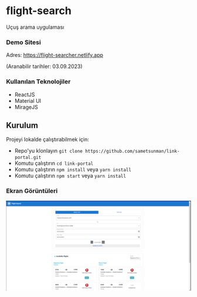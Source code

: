# flight-search

Uçuş arama uygulaması

### Demo Sitesi
 Adres: https://flight-searcher.netlify.app
 
 (Aranabilir tarihler: 03.09.2023)

### Kullanılan Teknolojiler

- ReactJS
- Material UI
- MirageJS


## Kurulum

Projeyi lokalde çalıştırabilmek için: 

* Repo'yu klonlayın `git clone https://github.com/sametsunman/link-portal.git`
* Komutu çalıştırın `cd link-portal`
* Komutu çalıştırın `npm install` veya `yarn install`
* Komutu çalıştırın `npm start` veya `yarn install` 


### Ekran Görüntüleri

<div align="center">
  <img width="600" src="/screenshot.png">
</div>
